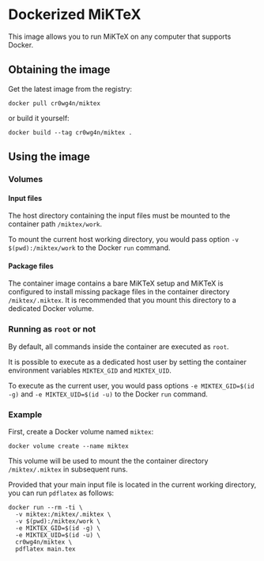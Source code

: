 # Dockerized MiKTeX

This image allows you to run MiKTeX on any computer that supports Docker.

## Obtaining the image

Get the latest image from the registry:

    docker pull cr0wg4n/miktex

or build it yourself:

    docker build --tag cr0wg4n/miktex .

## Using the image

### Volumes

#### Input files

The host directory containing the input files must be mounted to the
container path `/miktex/work`.

To mount the current host working directory, you would pass option `-v
$(pwd):/miktex/work` to the Docker `run` command.

#### Package files

The container image contains a bare MiKTeX setup and MiKTeX is
configured to install missing package files in the container directory
`/miktex/.miktex`.  It is recommended that you mount this directory to
a dedicated Docker volume.

### Running as `root` or not

By default, all commands inside the container are executed as `root`.

It is possible to execute as a dedicated host user by
setting the container environment variables `MIKTEX_GID` and `MIKTEX_UID`.

To execute as the current user, you would pass options `-e MIKTEX_GID=$(id
-g)` and `-e MIKTEX_UID=$(id -u)` to the Docker `run` command.

### Example

First, create a Docker volume named `miktex`:

    docker volume create --name miktex

This volume will be used to mount the the container directory
`/miktex/.miktex` in subsequent runs.

Provided that your main input file is located in the current working
directory, you can run `pdflatex` as follows:

    docker run --rm -ti \
      -v miktex:/miktex/.miktex \
      -v $(pwd):/miktex/work \
      -e MIKTEX_GID=$(id -g) \
      -e MIKTEX_UID=$(id -u) \
      cr0wg4n/miktex \
      pdflatex main.tex
